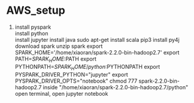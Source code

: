 # AWS_setup

1. install pyspark    
install python    
install jupyter
install java
sudo apt-get install scala
pip3 install py4j
download spark
unzip spark
export SPARK_HOME='/home/xiaoran/spark-2.2.0-bin-hadoop2.7'
export PATH=$SPARK_HOME:$PATH
export PYTHONPATH=$SPARK_HOME/python:$PYTHONPATH
export PYSPARK_DRIVER_PYTHON="jupyter"
export PYSPARK_DRIVER_OPTS="notebook"
chmod 777 spark-2.2.0-bin-hadoop2.7
inside "/home/xiaoran/spark-2.2.0-bin-hadoop2.7/python"
open terminal, open jupyter notebook
